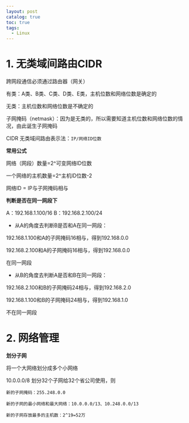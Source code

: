 ```yaml
---
layout: post
catalog: true
toc: true
tags:
  - Linux
---
```


# 1. 无类域间路由CIDR

跨网段通信必须通过路由器（网关）

有类：A类、B类、C类、D类、E类，主机位数和网络位数是确定的

无类：主机位数和网络位数是不确定的

子网掩码（netmask）：因为是无类的，所以需要知道主机位数和网络位数的情况，由此诞生子网掩码


CIDR 无类域间路由表示法：`IP/网络ID位数`

**常用公式**

网络（网段）数量=2^可变网络ID位数

一个网络的主机数量=2^主机ID位数-2

网络ID = IP与子网掩码相与


**判断是否在同一网段下**

A：192.168.1.100/16
B：192.168.2.100/24

- 从A的角度去判断B是否和A在同一网段：

192.168.1.100和A的子网掩码16相与，得到192.168.0.0

192.168.2.100和A的子网掩码16相与，得到192.168.0.0

在同一网段

- 从B的角度去判断A是否和B在同一网段：

192.168.2.100和B的子网掩码24相与，得到192.168.2.0

192.168.1.100和B的子网掩码24相与，得到192.168.1.0

不在同一网段


# 2. 网络管理


**划分子网**

将一个大网络划分成多个小网络

10.0.0.0/8 划分32个子网给32个省公司使用，则

	新的子网掩码：255.248.0.0
	
	新的子网的最小网络和最大网络：10.0.0.0/13、10.248.0.0/13
	
	新的子网存放最多的主机数：2^19=52万 



